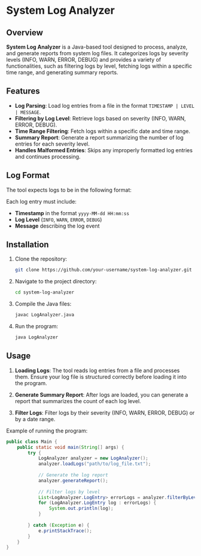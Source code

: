 # System Log Analyzer

## Overview
**System Log Analyzer** is a Java-based tool designed to process, analyze, and generate reports from system log files. It categorizes logs by severity levels (INFO, WARN, ERROR, DEBUG) and provides a variety of functionalities, such as filtering logs by level, fetching logs within a specific time range, and generating summary reports.

## Features
- **Log Parsing**: Load log entries from a file in the format `TIMESTAMP | LEVEL | MESSAGE`.
- **Filtering by Log Level**: Retrieve logs based on severity (INFO, WARN, ERROR, DEBUG).
- **Time Range Filtering**: Fetch logs within a specific date and time range.
- **Summary Report**: Generate a report summarizing the number of log entries for each severity level.
- **Handles Malformed Entries**: Skips any improperly formatted log entries and continues processing.

## Log Format
The tool expects logs to be in the following format:

Each log entry must include:
- **Timestamp** in the format `yyyy-MM-dd HH:mm:ss`
- **Log Level** (`INFO`, `WARN`, `ERROR`, `DEBUG`)
- **Message** describing the log event

## Installation

1. Clone the repository:
    ```bash
    git clone https://github.com/your-username/system-log-analyzer.git
    ```
2. Navigate to the project directory:
    ```bash
    cd system-log-analyzer
    ```

3. Compile the Java files:
    ```bash
    javac LogAnalyzer.java
    ```

4. Run the program:
    ```bash
    java LogAnalyzer
    ```

## Usage

1. **Loading Logs**: The tool reads log entries from a file and processes them. Ensure your log file is structured correctly before loading it into the program.

2. **Generate Summary Report**: After logs are loaded, you can generate a report that summarizes the count of each log level.

3. **Filter Logs**: Filter logs by their severity (INFO, WARN, ERROR, DEBUG) or by a date range.

Example of running the program:
```java
public class Main {
    public static void main(String[] args) {
        try {
            LogAnalyzer analyzer = new LogAnalyzer();
            analyzer.loadLogs("path/to/log_file.txt");
            
            // Generate the log report
            analyzer.generateReport();
            
            // Filter logs by level
            List<LogAnalyzer.LogEntry> errorLogs = analyzer.filterByLevel(LogAnalyzer.LogLevel.ERROR);
            for (LogAnalyzer.LogEntry log : errorLogs) {
                System.out.println(log);
            }
            
        } catch (Exception e) {
            e.printStackTrace();
        }
    }
}


